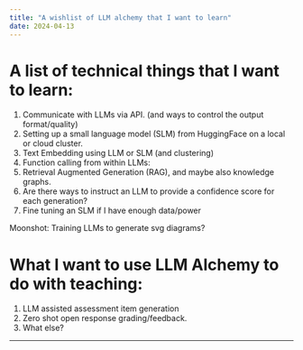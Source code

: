 ```yaml
---
title: "A wishlist of LLM alchemy that I want to learn"
date: 2024-04-13
---
```

# A list of technical things that I want to learn: 
 
1. Communicate with LLMs via API. (and ways to control the output format/quality)
2. Setting up a small language model (SLM) from HuggingFace on a local or cloud cluster. 
3. Text Embedding using LLM or SLM (and clustering)
4. Function calling from within LLMs: 
5. Retrieval Augmented Generation (RAG), and maybe also knowledge graphs.
6. Are there ways to instruct an LLM to provide a confidence score for each generation?
7. Fine tuning an SLM if I have enough data/power

Moonshot: Training LLMs to generate svg diagrams?

# What I want to use LLM Alchemy to do with teaching:

1. LLM assisted assessment item generation
2. Zero shot open response grading/feedback. 
3. What else? 



---

<script src="https://utteranc.es/client.js"
        repo="Zhongzhou/the-learning-plumber"
        issue-term="pathname"
        theme="boxy-light"
        crossorigin="anonymous"
        label = "blog-comment"
        async>
</script>